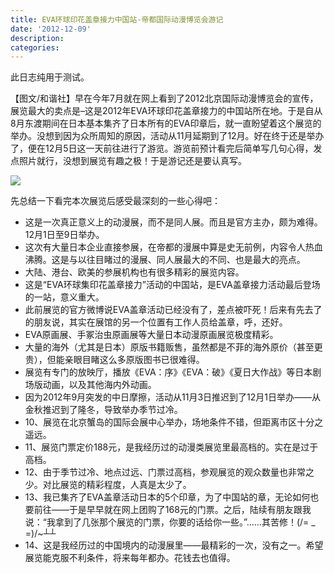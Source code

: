 ```yaml
---
title: EVA环球印花盖章接力中国站-帝都国际动漫博览会游记
date: '2012-12-09'
description:
categories:
---
```

<p>此日志纯用于测试。</p>

<p>【图文/和谐社】早在今年7月就在网上看到了2012北京国际动漫博览会的宣传，展览最大的卖点是–这是2012年EVA环球印花盖章接力的中国站所在地。于是自从8月东渡期间在日本基本集齐了日本所有的EVA印章后，就一直盼望着这个展览的举办。没想到因为众所周知的原因，活动从11月延期到了12月。好在终于还是举办了，便在12月5日这一天前往进行了游览。游览前预计看完后简单写几句心得，发点照片就行，没想到展览有趣之极！于是游记还是要认真写。</p>

<img src="{{urls.media}}/eva_zhan.jpg"/>

<p>先总结一下看完本次展览后感受最深刻的一些心得吧：</p>
<ul>
<li>这是一次真正意义上的动漫展，而不是同人展。而且是官方主办，颇为难得。12月1日至9日举办。</li>
<li>这次有大量日本企业直接参展，在帝都的漫展中算是史无前例，内容令人热血沸腾。这是与以往目睹过的漫展、同人展最大的不同、也是最大的亮点。</li>
<li>大陆、港台、欧美的参展机构也有很多精彩的展览内容。</li>
<li>这是“EVA环球集印花盖章接力”活动的中国站，是EVA盖章接力活动最后登场的一站，意义重大。</li>
<li>此前展览的官方微博说EVA盖章活动已经没有了，差点被吓死！后来有先去了的朋友说，其实在展馆的另一个位置有工作人员给盖章，呼，还好。</li>
<li>EVA原画展、手冢治虫原画展等大量日本动漫原画展览极度精彩。</li>
<li>大量的海外（尤其是日本）原版书籍贩售，虽然都是不菲的海外原价（甚至更贵），但能亲眼目睹这么多原版图书已很难得。</li>
<li>展览有专门的放映厅，播放《EVA：序》《EVA：破》《夏日大作战》等日本剧场版动画，以及其他海内外动画。</li>
<li>因为2012年9月突发的中日摩擦，活动从11月3日推迟到了12月1日举办——从金秋推迟到了隆冬，导致举办季节过冷。</li>
<li>10、展览在北京蟹岛的国际会展中心举办，场地条件不错，但距离市区十分之遥远。</li>
<li>11、展览门票定价188元，是我经历过的动漫类展览里最高档的。实在是过于高档。</li>
<li>12、由于季节过冷、地点过远、门票过高档，参观展览的观众数量也非常之少。对比展览的精彩程度，人真是太少了。</li>
<li>13、我已集齐了EVA盖章活动日本的5个印章，为了中国站的章，无论如何也要前往——于是早早就在网上团购了168元的门票。之后，陆续有朋友跟我说：“我拿到了几张那个展览的门票，你要的话给你一些。”……其苦修！(/= _ =)/~┴┴</li>
<li>14、这是我经历过的中国境内的动漫展里——最精彩的一次，没有之一。希望展览能克服不利条件，将来每年都办。花钱去也值得。</li>
</ul>
